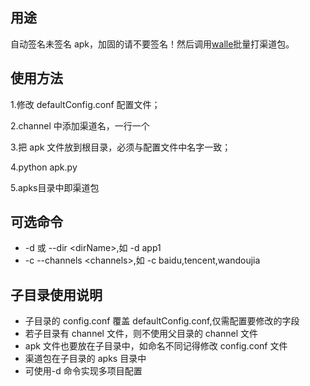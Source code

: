 ## 用途

自动签名未签名 apk，加固的请不要签名！然后调用[walle](https://github.com/Meituan-Dianping/walle)批量打渠道包。

## 使用方法
1.修改 defaultConfig.conf 配置文件；

2.channel 中添加渠道名，一行一个

3.把 apk 文件放到根目录，必须与配置文件中名字一致；

4.python apk.py

5.apks目录中即渠道包

## 可选命令

- -d 或 --dir \<dirName>,如 -d app1
- -c --channels \<channels>,如 -c baidu,tencent,wandoujia

## 子目录使用说明
- 子目录的 config.conf 覆盖 defaultConfig.conf,仅需配置要修改的字段
- 若子目录有 channel 文件，则不使用父目录的 channel 文件
- apk 文件也要放在子目录中，如命名不同记得修改 config.conf 文件
- 渠道包在子目录的 apks 目录中
- 可使用-d 命令实现多项目配置